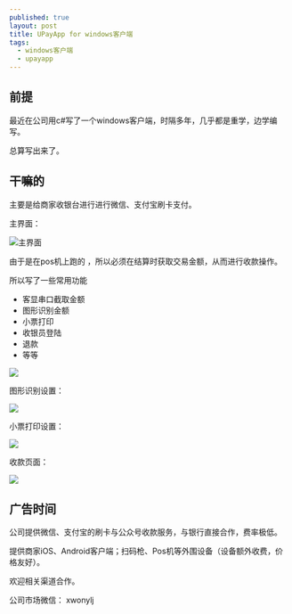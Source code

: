 ```yaml
---
published: true
layout: post
title: UPayApp for windows客户端
tags:
  - windows客户端
  - upayapp
---
```

## 前提

最近在公司用c#写了一个windows客户端，时隔多年，几乎都是重学，边学编写。

总算写出来了。

## 干嘛的

主要是给商家收银台进行进行微信、支付宝刷卡支付。

主界面：

![主界面](http://cdn.rkidc.loveml.com/uploads/17091411395A4DD18C6.png)

由于是在pos机上跑的 ，所以必须在结算时获取交易金额，从而进行收款操作。

所以写了一些常用功能

- 客显串口截取金额
- 图形识别金额
- 小票打印
- 收银员登陆
- 退款
- 等等

![](http://cdn.rkidc.loveml.com/uploads/17091411395EA29003D.png)

图形识别设置：

![](http://cdn.rkidc.loveml.com/uploads/17091411395A15CEBA8.png)

小票打印设置：

![](http://cdn.rkidc.loveml.com/uploads/1709141139DC788BDBC.png)

收款页面：

![](http://cdn.rkidc.loveml.com/uploads/1709141139A65F6DC63.png)

## 广告时间

公司提供微信、支付宝的刷卡与公众号收款服务，与银行直接合作，费率极低。

提供商家iOS、Android客户端；扫码枪、Pos机等外围设备（设备额外收费，价格友好）。

欢迎相关渠道合作。

公司市场微信： xwonylj
